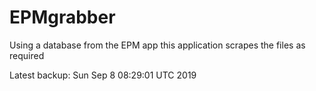 # EPMgrabber
Using a database from the EPM app this application scrapes the files as required


Latest backup: Sun Sep 8 08:29:01 UTC 2019
